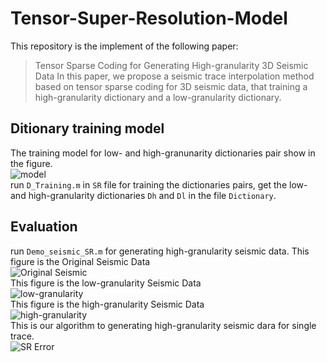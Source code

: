 # Tensor-Super-Resolution-Model
This repository is the implement of the following paper:<br>
>Tensor Sparse Coding for Generating High-granularity 3D Seismic Data
    In this paper, we propose a seismic trace interpolation method based on tensor sparse coding for 3D seismic data, that training a high-granularity dictionary and a low-granularity dictionary.<br>

## Ditionary training model
The training model for low- and high-granunarity dictionaries pair show in the figure.<br>
![model](https://github.com/hust512/Tensor-Super-Resolution-Model/blob/master/0.png?raw=true)<br>
run `D_Training.m` in `SR` file for training the dictionaries pairs, get the low- and high-granularity dictionaries `Dh` and `Dl` in the file `Dictionary`. 

## Evaluation
run `Demo_seismic_SR.m` for generating high-granularity seismic data.
This figure is the Original Seismic Data<br>
![Original Seismic](https://github.com/hust512/Tensor-Super-Resolution-Model/blob/master/SR/Result/Ori.png?raw=true)<br>
This figure is the low-granularity Seismic Data<br>
![low-granularity](https://github.com/hust512/Tensor-Super-Resolution-Model/blob/master/SR/Result/L.png?raw=true)<br>
This figure is the high-granularity Seismic Data<br>
![high-granularity](https://github.com/hust512/Tensor-Super-Resolution-Model/blob/master/SR/Result/H.png?raw=true)<br>
This is our algorithm to generating high-granularity seismic dara for single trace.<br>
![SR Error](https://github.com/hust512/Tensor-Super-Resolution-Model/blob/master/SR/Result/SrErr.png?raw=true)<br>
